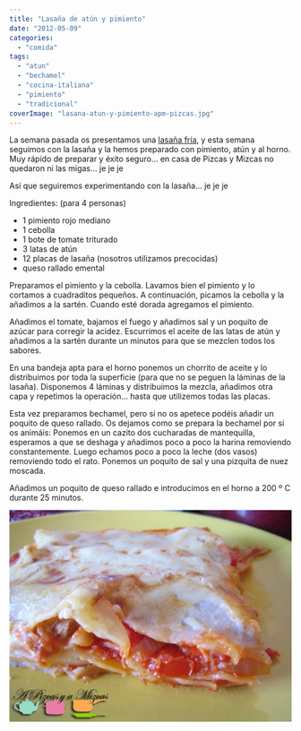 ```yaml
---
title: "Lasaña de atún y pimiento"
date: "2012-05-09"
categories:
  - "comida"
tags:
  - "atun"
  - "bechamel"
  - "cocina-italiana"
  - "pimiento"
  - "tradicional"
coverImage: "lasana-atun-y-pimiento-apm-pizcas.jpg"
---
```


La semana pasada os presentamos una [lasaña fría](/2012/lasana-fria-de-atun), y esta semana seguimos con la lasaña y la hemos preparado con pimiento, atún y al horno. Muy rápido de preparar y éxito seguro... en casa de Pizcas y Mizcas no quedaron ni las migas... je je je

Así que seguiremos experimentando con la lasaña... je je je

Ingredientes: (para 4 personas)

- 1 pimiento rojo mediano
- 1 cebolla
- 1 bote de tomate triturado
- 3 latas de atún
- 12 placas de lasaña (nosotros utilizamos precocidas)
- queso rallado emental

Preparamos el pimiento y la cebolla. Lavamos bien el pimiento y lo cortamos a cuadraditos pequeños. A continuación, picamos la cebolla y la añadimos a la sartén. Cuando esté dorada agregamos el pimiento.

Añadimos el tomate, bajamos el fuego y añadimos sal y un poquito de azúcar para corregir la acidez. Escurrimos el aceite de las latas de atún y añadimos a la sartén durante un minutos para que se mezclen todos los sabores.

En una bandeja apta para el horno ponemos un chorrito de aceite y lo distribuimos por toda la superficie (para que no se peguen la láminas de la lasaña). Disponemos 4 láminas y distribuimos la mezcla, añadimos otra capa y repetimos la operación... hasta que utilizemos todas las placas.

Esta vez preparamos bechamel, pero si no os apetece podéis añadir un poquito de queso rallado. Os dejamos como se prepara la bechamel por si os animáis: Ponemos en un cazito dos cucharadas de mantequilla, esperamos a que se deshaga y añadimos poco a poco la harina removiendo constantemente. Luego echamos poco a poco la leche (dos vasos) removiendo todo el rato. Ponemos un poquito de sal y una pizquita de nuez moscada.

Añadimos un poquito de queso rallado e introducimos en el horno a 200 º C durante 25 minutos.

![](images/lasana-atun-y-pimiento-apm-pizcas.jpg "lasaña atun y pimiento apm (pizcas)")
